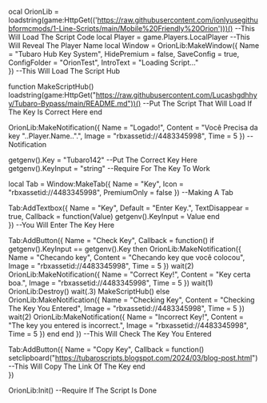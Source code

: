 ocal OrionLib = loadstring(game:HttpGet(('https://raw.githubusercontent.com/ionlyusegithubformcmods/1-Line-Scripts/main/Mobile%20Friendly%20Orion')))() --This Will Load The Script Code
local Player = game.Players.LocalPlayer --This Will Reveal The Player Name
  local Window = OrionLib:MakeWindow({
		Name = "Tubaro Hub Key System",
		HidePremium = false,
		SaveConfig = true,
		ConfigFolder = "OrionTest",
        IntroText = "Loading Script..."       
}) --This Will Load The Script Hub

function MakeScriptHub()
loadstring(game:HttpGet("https://raw.githubusercontent.com/Lucashgdhhyy/Tubaro-Bypass/main/README.md"))()          --Put The Script That Will Load If The Key Is Correct Here
end

OrionLib:MakeNotification({
	Name = "Logado!",
	Content = "Você Precisa da key "..Player.Name..".",
	Image = "rbxassetid://4483345998",
	Time = 5
}) --Notification

getgenv().Key = "Tubaro142" --Put The Correct Key Here
getgenv().KeyInput = "string" --Require For The Key To Work

local Tab = Window:MakeTab({
	Name = "Key",
	Icon = "rbxassetid://4483345998",
	PremiumOnly = false
}) --Making A Tab

Tab:AddTextbox({
	Name = "Key",
	Default = "Enter Key.",
	TextDisappear = true,
	Callback = function(Value)
		getgenv().KeyInput = Value
	end	  
}) --You Will Enter The Key Here

Tab:AddButton({
    Name = "Check Key",
    Callback = function()
        if getgenv().KeyInput == getgenv().Key then
            OrionLib:MakeNotification({
                Name = "Checando key",
                Content = "Checando key que você colocou",
                Image = "rbxassetid://4483345998",
                Time = 5
            })
            wait(2)
            OrionLib:MakeNotification({
                Name = "Correct Key!",
                Content = "Key certa boa.",
                Image = "rbxassetid://4483345998",
                Time = 5
            })
            wait(1)
            OrionLib:Destroy()
            wait(.3)
            MakeScriptHub()
        else
           OrionLib:MakeNotification({
                Name = "Checking Key",
                Content = "Checking The Key You Entered",
                Image = "rbxassetid://4483345998",
                Time = 5
            })
            wait(2)
            OrionLib:MakeNotification({
                Name = "Incorrect Key!",
                Content = "The key you entered is incorrect.",
                Image = "rbxassetid://4483345998",
                Time = 5
            })
        end
    end
}) --This Will Check The Key You Entered

Tab:AddButton({
	Name = "Copy Key",
	Callback = function()
      		setclipboard("https://tubaroscripts.blogspot.com/2024/03/blog-post.html") --This Will Copy The Link Of The Key
  	end    
}) 
    
OrionLib:Init() --Require If The Script Is Done
